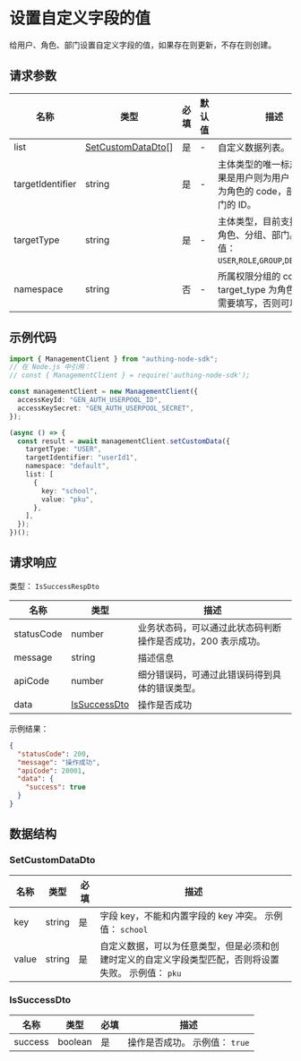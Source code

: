 # 设置自定义字段的值

<!--
  警告⚠️：
  不要直接修改该文档，
  https://github.com/Authing/authing-docs-factory
  使用该项目进行生成
-->

<LastUpdated />

给用户、角色、部门设置自定义字段的值，如果存在则更新，不存在则创建。

## 请求参数

| 名称             | 类型                                               | 必填 | 默认值 | 描述                                                                                  | 示例值    |
| ---------------- | -------------------------------------------------- | ---- | ------ | ------------------------------------------------------------------------------------- | --------- |
| list             | <a href="#SetCustomDataDto">SetCustomDataDto[]</a> | 是   | -      | 自定义数据列表。                                                                      |           |
| targetIdentifier | string                                             | 是   | -      | 主体类型的唯一标志符。如果是用户则为用户 ID，角色为角色的 code，部门为部门的 ID。     | `userId1` |
| targetType       | string                                             | 是   | -      | 主体类型，目前支持用户、角色、分组、部门。 枚举值：`USER`,`ROLE`,`GROUP`,`DEPARTMENT` | `USER`    |
| namespace        | string                                             | 否   | -      | 所属权限分组的 code，当 target_type 为角色的时候需要填写，否则可以忽略。              | `default` |

## 示例代码

```ts
import { ManagementClient } from "authing-node-sdk";
// 在 Node.js 中引用：
// const { ManagementClient } = require('authing-node-sdk');

const managementClient = new ManagementClient({
  accessKeyId: "GEN_AUTH_USERPOOL_ID",
  accessKeySecret: "GEN_AUTH_USERPOOL_SECRET",
});

(async () => {
  const result = await managementClient.setCustomData({
    targetType: "USER",
    targetIdentifier: "userId1",
    namespace: "default",
    list: [
      {
        key: "school",
        value: "pku",
      },
    ],
  });
})();
```

## 请求响应

类型： `IsSuccessRespDto`

| 名称       | 类型                                     | 描述                                                         |
| ---------- | ---------------------------------------- | ------------------------------------------------------------ |
| statusCode | number                                   | 业务状态码，可以通过此状态码判断操作是否成功，200 表示成功。 |
| message    | string                                   | 描述信息                                                     |
| apiCode    | number                                   | 细分错误码，可通过此错误码得到具体的错误类型。               |
| data       | <a href="#IsSuccessDto">IsSuccessDto</a> | 操作是否成功                                                 |

示例结果：

```json
{
  "statusCode": 200,
  "message": "操作成功",
  "apiCode": 20001,
  "data": {
    "success": true
  }
}
```

## 数据结构

### <a id="SetCustomDataDto"></a> SetCustomDataDto

| 名称  | 类型   | 必填 | 描述                                                                                                  |
| ----- | ------ | ---- | ----------------------------------------------------------------------------------------------------- |
| key   | string | 是   | 字段 key，不能和内置字段的 key 冲突。 示例值： `school`                                               |
| value | string | 是   | 自定义数据，可以为任意类型，但是必须和创建时定义的自定义字段类型匹配，否则将设置失败。 示例值： `pku` |

### <a id="IsSuccessDto"></a> IsSuccessDto

| 名称    | 类型    | 必填 | 描述                           |
| ------- | ------- | ---- | ------------------------------ |
| success | boolean | 是   | 操作是否成功。 示例值： `true` |
